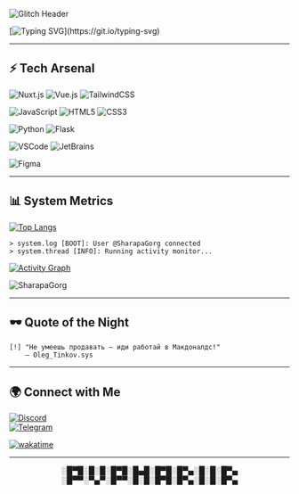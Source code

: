![Glitch Header](https://i.ibb.co/3rz60qz/glitch-skull.gif)

[![Typing SVG](https://readme-typing-svg.demolab.com?font=Share+Tech+Mono&pause=1000&color=00f6ff&center=true&vCenter=true&width=500&lines=⚡+Frontend+Operative;Vue%2BNuxt+Hacker;TailwindCSS+Syntax+Bender;Python+Backline+Engineer;Uploading+knowledge...)](https://git.io/typing-svg)

---

## ⚡ Tech Arsenal  

![Nuxt.js](https://img.shields.io/badge/-Nuxt.js-0d0d0d?style=for-the-badge&logo=nuxt.js&logoColor=39ff14)
![Vue.js](https://img.shields.io/badge/-Vue.js-0d0d0d?style=for-the-badge&logo=vue.js&logoColor=00f6ff)
![TailwindCSS](https://img.shields.io/badge/-TailwindCSS-0d0d0d?style=for-the-badge&logo=tailwindcss&logoColor=ff00ff)

![JavaScript](https://img.shields.io/badge/-JavaScript-0d0d0d?style=for-the-badge&logo=javascript&logoColor=39ff14)
![HTML5](https://img.shields.io/badge/-HTML5-0d0d0d?style=for-the-badge&logo=html5&logoColor=ff00ff)
![CSS3](https://img.shields.io/badge/-CSS3-0d0d0d?style=for-the-badge&logo=css3&logoColor=00f6ff)

![Python](https://img.shields.io/badge/-Python-0d0d0d?style=for-the-badge&logo=python&logoColor=39ff14)
![Flask](https://img.shields.io/badge/-Flask-0d0d0d?style=for-the-badge&logo=flask&logoColor=ff00ff)

![VSCode](https://img.shields.io/badge/-VSCode-0d0d0d?style=for-the-badge&logo=visualstudiocode&logoColor=00f6ff)
![JetBrains](https://img.shields.io/badge/-JetBrains_Editors-0d0d0d?style=for-the-badge&logo=jetbrains&logoColor=39ff14)

![Figma](https://img.shields.io/badge/-Figma-0d0d0d?style=for-the-badge&logo=figma&logoColor=ff00ff)

---

## 📊 System Metrics  

[![Top Langs](https://github-readme-stats.vercel.app/api/top-langs/?username=sharapagorg&layout=compact&theme=tokyonight)](https://github.com/anuraghazra/github-readme-stats)

    > system.log [BOOT]: User @SharapaGorg connected
    > system.thread [INFO]: Running activity monitor...

[![Activity Graph](https://github-readme-activity-graph.vercel.app/graph?username=SharapaGorg&theme=tokyo-night&area=true&hide_border=true&custom_title=Activity+Feed+↯)](https://github.com/jgphilpott/github-readme-activity-graph)

![SharapaGorg](https://moe-counter.glitch.me/get/@SharapaGorg?theme=rule34)

---

## 🕶️ Quote of the Night  

    [!] "Не умеешь продавать — иди работай в Макдоналдс!"
        — Oleg_Tinkov.sys

---

## 🌍 Connect with Me  

[![Discord](https://img.shields.io/discord/484025467134017568?label=&style=for-the-badge&logo=discord&logoColor=00f6ff&color=0d0d0d)](https://discord.gg/CGFFP2H)  
[![Telegram](https://img.shields.io/badge/-Telegram-0d0d0d?style=for-the-badge&logo=telegram&logoColor=39ff14)](https://t.me/sharapagorg)  

[![wakatime](https://wakatime.com/badge/user/b26427ce-0968-4325-aff9-7230f45dc200.svg)](https://wakatime.com/@b26427ce-0968-4325-aff9-7230f45dc200)

---

<p align="center">
░█▀█░█░█░█▀█░█▄█░█▀█░█▀▄░█░█░█▀▄<br>
░█▀▀░▀▄▀░█▀▀░█░█░█▀█░█▀▄░█░█░█▀▄
</p>
